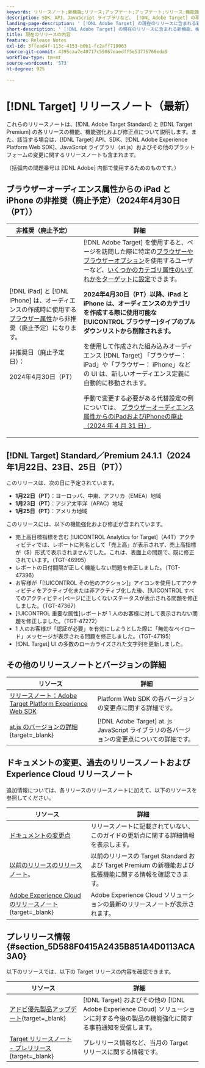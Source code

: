 ```yaml
---
keywords: リリースノート;新機能;リリース;アップデート;アップデート;リリース;機能強化;機能強化;修正;バグ修正;アップデート
description: SDK、API、JavaScript ライブラリなど、 [!DNL Adobe Target] の現在のリリースに含まれている新機能、機能強化および修正について説明します。
landing-page-description: ' [!DNL Adobe Target] の現在のリリースに含まれる新機能、機能強化、修正点について説明します。'
short-description: ' [!DNL Adobe Target] の現在のリリースに含まれる新機能、機能強化、修正点について説明します。'
title: 現在のリリースの内容
feature: Release Notes
exl-id: 3ffead4f-113c-4153-b0b1-fc2aff710063
source-git-commit: 4395caa7e40717c59067eaedff5e53776768eda9
workflow-type: tm+mt
source-wordcount: '573'
ht-degree: 92%

---
```


# [!DNL Target] リリースノート（最新）

これらのリリースノートは、[!DNL Adobe Target Standard] と [!DNL Target Premium] の各リリースの機能、機能強化および修正点について説明します。また、該当する場合は、[!DNL Target] API、SDK、[!DNL Adobe Experience Platform Web SDK]、JavaScript ライブラリ（at.js）およびその他のプラットフォームの変更に関するリリースノートも含まれます。

（括弧内の問題番号は [!DNL Adobe] 内部で使用するためのものです。）

## ブラウザーオーディエンス属性からの iPad と iPhone の非推奨（廃止予定）（2024年4月30日（PT））

| 非推奨（廃止予定） | 詳細 |
|--- |--- |
| [!DNL iPad] と [!DNL iPhone] は、オーディエンスの作成時に使用する[ブラウザー属性](/help/main/c-target/c-audiences/c-target-rules/browser.md)から非推奨（廃止予定）になります。<p>非推奨日（廃止予定日）：<P>2024年4月30日（PT） | [!DNL Adobe Target] を使用すると、ページを訪問した際に特定の[ブラウザーやブラウザーオプション](/help/main/c-target/c-audiences/c-target-rules/browser.md)を使用するユーザーなど、[いくつかのカテゴリ属性のいずれかをターゲットに設定](/help/main/c-target/c-audiences/c-target-rules/target-rules.md)できます。<P><B>2024年4月30日（PT）以降、iPad と iPhone は、オーディエンスのカテゴリを作成する際に使用可能な[!UICONTROL ブラウザー]タイプのプルダウンリストから削除されます。</b><P>を使用して作成された組み込みオーディエンス [!DNL Target] 「ブラウザー： iPad」や「ブラウザー： iPhone」などの UI は、新しいオーディエンス定義に自動的に移動されます。<p>手動で変更する必要がある代替設定の例については、 [ブラウザーオーディエンス属性からのiPadおよびiPhoneの廃止（2024 年 4 月 31 日）](/help/main/c-target/c-audiences/c-target-rules/browser.md#deprecation). |

## [!DNL Target] Standard／Premium 24.1.1（2024年1月22日、23日、25日（PT））

このリリースは、次の日に予定されています。

* **1月22日（PT）**：ヨーロッパ、中東、アフリカ（EMEA）地域
* **1月23日（PT）**：アジア太平洋（APAC）地域
* **1月25日（PT）**：アメリカ地域

このリリースには、以下の機能強化および修正が含まれています。

* 売上高目標指標を含む [!UICONTROL Analytics for Target]（A4T）アクティビティでは、レポートに列名として「売上高」が表示されず、売上高指標が（$）形式で表示されませんでした。これは、表面上の問題で、既に修正されています。（TGT-46995）
* レポートの日付間隔が正しく機能しない問題を修正しました。（TGT-47396）
* お客様が「[!UICONTROL その他のアクション]」アイコンを使用してアクティビティをアクティブ化または非アクティブ化した後、[!UICONTROL すべてのアクティビティ]ページに正しくないステータスが表示される問題を修正しました。（TGT-47367）
* [!UICONTROL 重要な属性]レポートが 1 人のお客様に対して表示されない問題を修正しました。（TGT-47272）
* 1 人のお客様が「認証が必要」を有効にしようとした際に「無効なペイロード」メッセージが表示される問題を修正しました。（TGT-47195）
* [!DNL Target] UI の多数のローカライズされた文字列を更新しました。

## その他のリリースノートとバージョンの詳細

| リソース | 詳細 |
|--- |--- |
| [リリースノート：Adobe Target Platform Experience Web SDK](https://experienceleague.adobe.com/docs/experience-platform/edge/release-notes.html?lang=ja) | Platform Web SDK の各バージョンの変更点に関する詳細です。 |
| [at.js のバージョンの詳細](https://experienceleague.adobe.com/docs/target-dev/developer/client-side/at-js-implementation/target-atjs-versions.html?lang=ja){target=_blank} | [!DNL Adobe Target] at. js JavaScript ライブラリの各バージョンの変更点についての詳細です。 |

## ドキュメントの変更、過去のリリースノートおよび Experience Cloud リリースノート

追加情報については、各リリースのリリースノートに加えて、以下のリソースを参照してください。

| リソース | 詳細 |
|--- |--- |
| [ドキュメントの変更点](/help/main/r-release-notes/doc-change.md) | リリースノートに記載されていない、このガイドの更新点に関する詳細情報を表示します。 |
| [以前のリリースのリリースノート](/help/main/r-release-notes/release-notes-for-previous-releases.md)。 | 以前のリリースの Target Standard および Target Premium の新機能および拡張機能に関する情報を確認できます。 |
| [Adobe Experience Cloud のリリースノート](https://experienceleague.adobe.com/docs/release-notes/experience-cloud/current.html?lang=ja){target=_blank} | Adobe Experience Cloud ソリューションの最新のリリースノートが表示されます。 |

## プレリリース情報 {#section_5D588F0415A2435B851A4D0113ACA3A0}

以下のリソースでは、以下の Target リリースの内容を確認できます。

| リソース | 詳細 |
|--- |--- |
| [アドビ優先製品アップデート](https://www.adobe.com/subscription/priority-product-update.html){target=_blank} | [!DNL Target] およびその他の [!DNL Adobe Experience Cloud] ソリューションに対する今後の製品の機能強化に関する事前通知を受信します。 |
| [Target リリースノート - プレリリース](/help/main/r-release-notes/target-release-notes.md){target=_blank} | プレリリース情報など、当月の Target リリースに関する情報です。 |
